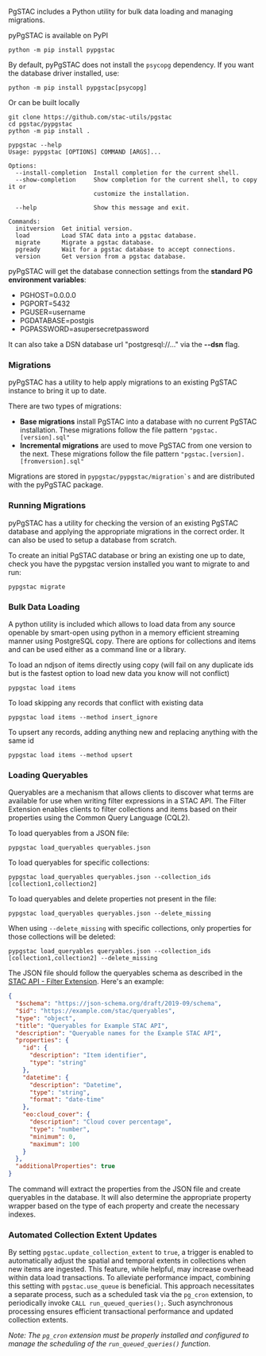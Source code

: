 

PgSTAC includes a Python utility for bulk data loading and managing migrations.

pyPgSTAC is available on PyPI
```
python -m pip install pypgstac
```

By default, pyPgSTAC does not install the `psycopg` dependency. If you want the database driver installed, use:

```
python -m pip install pypgstac[psycopg]
```

Or can be built locally
```
git clone https://github.com/stac-utils/pgstac
cd pgstac/pypgstac
python -m pip install .
```

```
pypgstac --help
Usage: pypgstac [OPTIONS] COMMAND [ARGS]...

Options:
  --install-completion  Install completion for the current shell.
  --show-completion     Show completion for the current shell, to copy it or
                        customize the installation.

  --help                Show this message and exit.

Commands:
  initversion  Get initial version.
  load         Load STAC data into a pgstac database.
  migrate      Migrate a pgstac database.
  pgready      Wait for a pgstac database to accept connections.
  version      Get version from a pgstac database.
```

pyPgSTAC will get the database connection settings from the **standard PG environment variables**:

- PGHOST=0.0.0.0
- PGPORT=5432
- PGUSER=username
- PGDATABASE=postgis
- PGPASSWORD=asupersecretpassword

It can also take a DSN database url "postgresql://..." via the **--dsn** flag.

### Migrations
pyPgSTAC has a utility to help apply migrations to an existing PgSTAC instance to bring it up to date.

There are two types of migrations:

 - **Base migrations** install PgSTAC into a database with no current PgSTAC installation. These migrations follow the file pattern `"pgstac.[version].sql"`
 - **Incremental migrations** are used to move PgSTAC from one version to the next. These migrations follow the file pattern `"pgstac.[version].[fromversion].sql"`

Migrations are stored in ```pypgstac/pypgstac/migration`s``` and are distributed with the pyPgSTAC package.

### Running Migrations
pyPgSTAC has a utility for checking the version of an existing PgSTAC database and applying the appropriate migrations in the correct order. It can also be used to setup a database from scratch.

To create an initial PgSTAC database or bring an existing one up to date, check you have the pypgstac version installed you want to migrate to and run:
```
pypgstac migrate
```

### Bulk Data Loading
A python utility is included which allows to load data from any source openable by smart-open using python in a memory efficient streaming manner using PostgreSQL copy. There are options for collections and items and can be used either as a command line or a library.

To load an ndjson of items directly using copy (will fail on any duplicate ids but is the fastest option to load new data you know will not conflict)
```
pypgstac load items
```

To load skipping any records that conflict with existing data
```
pypgstac load items --method insert_ignore
```

To upsert any records, adding anything new and replacing anything with the same id
```
pypgstac load items --method upsert
```

### Loading Queryables

Queryables are a mechanism that allows clients to discover what terms are available for use when writing filter expressions in a STAC API. The Filter Extension enables clients to filter collections and items based on their properties using the Common Query Language (CQL2).

To load queryables from a JSON file:

```
pypgstac load_queryables queryables.json
```

To load queryables for specific collections:

```
pypgstac load_queryables queryables.json --collection_ids [collection1,collection2]
```

To load queryables and delete properties not present in the file:

```
pypgstac load_queryables queryables.json --delete_missing
```

When using `--delete_missing` with specific collections, only properties for those collections will be deleted:

```
pypgstac load_queryables queryables.json --collection_ids [collection1,collection2] --delete_missing
```

The JSON file should follow the queryables schema as described in the [STAC API - Filter Extension](https://github.com/stac-api-extensions/filter#queryables). Here's an example:

```json
{
  "$schema": "https://json-schema.org/draft/2019-09/schema",
  "$id": "https://example.com/stac/queryables",
  "type": "object",
  "title": "Queryables for Example STAC API",
  "description": "Queryable names for the Example STAC API",
  "properties": {
    "id": {
      "description": "Item identifier",
      "type": "string"
    },
    "datetime": {
      "description": "Datetime",
      "type": "string",
      "format": "date-time"
    },
    "eo:cloud_cover": {
      "description": "Cloud cover percentage",
      "type": "number",
      "minimum": 0,
      "maximum": 100
    }
  },
  "additionalProperties": true
}
```

The command will extract the properties from the JSON file and create queryables in the database. It will also determine the appropriate property wrapper based on the type of each property and create the necessary indexes.

### Automated Collection Extent Updates

By setting `pgstac.update_collection_extent` to `true`, a trigger is enabled to automatically adjust the spatial and temporal extents in collections when new items are ingested. This feature, while helpful, may increase overhead within data load transactions. To alleviate performance impact, combining this setting with `pgstac.use_queue` is beneficial. This approach necessitates a separate process, such as a scheduled task via the `pg_cron` extension, to periodically invoke `CALL run_queued_queries();`. Such asynchronous processing ensures efficient transactional performance and updated collection extents.

*Note: The `pg_cron` extension must be properly installed and configured to manage the scheduling of the `run_queued_queries()` function.*
